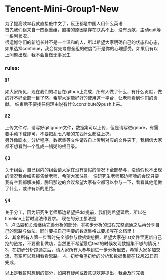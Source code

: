 # Tencent-Mini-Group1-New
为了提高效率我就直接敲中文了，反正都是中国人用什么英语  
首先我们组来自一四组重组，直接的原因是存在联系不上、没有贡献、主动quit等一系列状况。  
很遗憾你们的新组长并不是一个温和的人，所以希望大家明确自己的状态和心态，如果选择continue，我会优先考虑全组的进度而不是你的心理感受。如果仍有以上问题出现，我不会当做无事发生
### rules:
#### &sect;1
如大家所见，现在我们的项目在github上完成，所有人做了什么，有什么贡献，做的好不好全部一目了然，希望大家能好好的使用这一平台，让老师看到你们的贡献。
结束后不要找任何理由说有什么contribute没push上来。
#### &sect;2
上传文件时，请写好gitignore文件，数据集可以上传，但是请写进ignore，有需要手动下载即可，不要把乱七八糟的东西什么都往上扔。  
另外像脚本，分析程序，数据集等文件请各自上传到对应的文件夹下，我相信大家都不想看到一个乱成一锅粥的根目录。  
#### &sect;3
关于组会，自己组内的组会请大家在没有请假的情况下全部参与，没请假也不出现的情况我会如实报告给老师，希望大家注意。
像研究生老师那边啰嗦的会议只要我有空我都解决掉，腾讯那边的会议希望大家有空都可以参与一下，看看其他组做了什么，或许有新的思路。  
#### &sect;4
关于分工，因为研究生老师那边希望把ddl提前，我们则希望延后，所以在timeline上暂时没法作要求。
现在的分工想法是  
1、卢弘毅和关浩继续完善分析的部分，将初步分析的过程完整跑通之后再分享自己的思路与做法，同时要把自己需要的数据集格式要求写在文档里！  
2、其余所有人第一步暂时先全部参与数据集挖掘，希望大家在list文件里更新自己挖的链接，不要重复做功，当然更不希望最后test的时候发现数据集不够的情况！  
3、在初步分析跑通之后，请大家所有人参与到进一步分析里去，希望大家多加交流，有空可以互相看看思路。
4、初步希望初步的分析和数据集能在12月22日前完成。

以上是我暂时想到的部分，如果有疑问或者意见欢迎提出，我会及时完善
